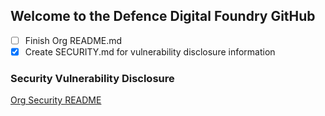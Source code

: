 ## Welcome to the Defence Digital Foundry GitHub

- [ ] Finish Org README.md
- [x] Create SECURITY.md for vulnerability disclosure information

### Security Vulnerability Disclosure
[Org Security README](https://github.com/defencedigital/.github/blob/main/SECURITY.md)

